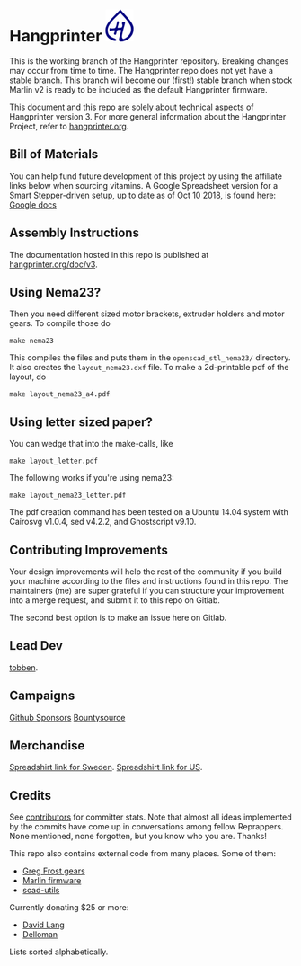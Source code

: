 Hangprinter ![Hangprinter logo](./hangprinter_logo_blue_50.png)
===========

This is the working branch of the Hangprinter repository.
Breaking changes may occur from time to time.
The Hangprinter repo does not yet have a stable branch.
This branch will become our (first!) stable branch when stock Marlin v2 is ready to be included as the default Hangprinter firmware.

This document and this repo are solely about technical aspects of Hangprinter version 3.
For more general information about the Hangprinter Project, refer to [hangprinter.org](https://hangprinter.org).

Bill of Materials
----------------
You can help fund future development of this project by using the affiliate links below when sourcing vitamins.
A Google Spreadsheet version for a Smart Stepper-driven setup, up to date as of Oct 10 2018, is found here: [Google docs](https://docs.google.com/spreadsheets/d/1lOPZoF1P2OSdJcijZRVrwAEVFh3LLAnf6-s6k-hlbZU/edit?usp=sharing)

Assembly Instructions
---------------------
The documentation hosted in this repo is published at [hangprinter.org/doc/v3](https://hangprinter.org/doc/v3).

Using Nema23?
----------------
Then you need different sized motor brackets, extruder holders and motor gears.
To compile those do
```
make nema23
```
This compiles the files and puts them in the `openscad_stl_nema23/` directory.
It also creates the `layout_nema23.dxf` file.
To make a 2d-printable pdf of the layout, do
```
make layout_nema23_a4.pdf
```

Using letter sized paper?
-------------------------
You can wedge that into the make-calls, like
```
make layout_letter.pdf
```
The following works if you're using nema23:
```
make layout_nema23_letter.pdf
```

The pdf creation command has been tested on a Ubuntu 14.04 system
with Cairosvg v1.0.4, sed v4.2.2, and Ghostscript v9.10.

Contributing Improvements
-------------------------
Your design improvements will help the rest of the community if you build your machine according to the files and instructions found in this repo.
The maintainers (me) are super grateful if you can structure your improvement into a merge request, and submit it to this repo on Gitlab.

The second best option is to make an issue here on Gitlab.

Lead Dev
---------------------------------
[tobben](https://torbjornludvigsen.com).

Campaigns
---------------------------------
[Github Sponsors](https://github.com/sponsors/tobbelobb)
[Bountysource](https://salt.bountysource.com/teams/hangprinter)

Merchandise
---------------------------------
[Spreadshirt link for Sweden](https://shop.spreadshirt.se/hangprinter-merchandise/).
[Spreadshirt link for US](https://shop.spreadshirt.com/hangprinter-merchandise/).

Credits
-------
See [contributors](https://gitlab.com/tobben/hangprinter/graphs/Openscad_version_3) for committer stats.
Note that almost all ideas implemented by the commits have come up in conversations among fellow Reprappers.
None mentioned, none forgotten, but you know who you are.
Thanks!

This repo also contains external code from many places. Some of them:
* [Greg Frost gears](http://www.thingiverse.com/thing:3575)
* [Marlin firmware](https://github.com/MarlinFirmware/Marlin)
* [scad-utils](https://github.com/openscad/scad-utils)

Currently donating $25 or more:
* [David Lang](https://www.bountysource.com/people/50149-david-lang)
* [Delloman](https://www.bountysource.com/people/56602-delloman)

Lists sorted alphabetically.
